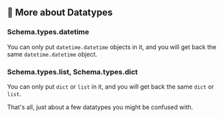 ## 🥪 More about Datatypes

### Schema.types.datetime
You can only put `datetime.datetime` objects in it, and you
will get back the same `datetime.datetime` object.

### Schema.types.list, Schema.types.dict
You can only put `dict` or `list` in it, and you will get 
back the same  `dict` or `list`.

That's all, just about a few datatypes you might be confused with.
